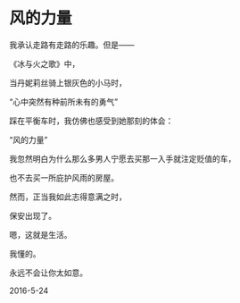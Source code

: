 # 风的力量

我承认走路有走路的乐趣。但是——

《冰与火之歌》中，

当丹妮莉丝骑上银灰色的小马时，

“心中突然有种前所未有的勇气”

踩在平衡车时，我仿佛也感受到她那刻的体会：

“风的力量”



我忽然明白为什么那么多男人宁愿去买那一入手就注定贬值的车，

也不去买一所庇护风雨的房屋。



然而，正当我如此志得意满之时，

保安出现了。

嗯，这就是生活。

我懂的。

永远不会让你太如意。

2016-5-24